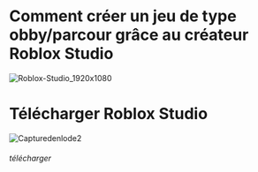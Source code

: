 # Comment créer un jeu de type obby/parcour grâce au créateur Roblox Studio




![Roblox-Studio_1920x1080](https://user-images.githubusercontent.com/94695753/143539826-ef11aaa0-3761-4e6f-85e5-d4b90c503dab.jpg)




# Télécharger Roblox Studio
![Capturedenlode2](https://user-images.githubusercontent.com/94695753/143541909-a79d82bb-a760-491c-9562-912655da450d.PNG)
###### télécharger

